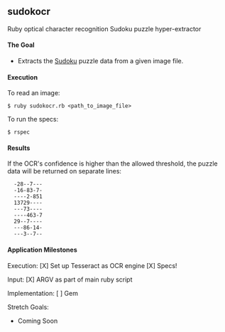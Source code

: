## sudokocr
Ruby optical character recognition Sudoku puzzle hyper-extractor



#### The Goal
* Extracts the [Sudoku](https://en.wikipedia.org/wiki/Sudoku) puzzle data from a given image file.

#### Execution
To read an image:
```
$ ruby sudokocr.rb <path_to_image_file>
```
To run the specs:
```
$ rspec
```

#### Results
If the OCR's confidence is higher than the allowed threshold, the puzzle data will be returned on separate lines:
```
  -28--7---
  -16-83-7-
  ----2-851
  13729----
  ---73----
  ----463-7
  29--7----
  ---86-14-
  ---3--7--
```

#### Application Milestones
Execution:
[X] Set up Tesseract as OCR engine
[X] Specs!

Input:
[X] ARGV as part of main ruby script

Implementation:
[ ] Gem

Stretch Goals:
* Coming Soon
